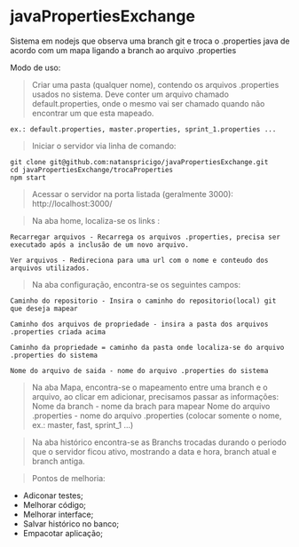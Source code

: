 # javaPropertiesExchange
Sistema em nodejs que observa uma branch git e troca o .properties java de acordo com um mapa ligando a branch ao arquivo .properties


Modo de uso: 

> Criar uma pasta (qualquer nome), contendo os arquivos .properties usados no sistema.
	Deve conter um arquivo chamado default.properties, onde o mesmo vai ser chamado quando não encontrar um que esta mapeado.

    ex.: default.properties, master.properties, sprint_1.properties ...

> Iniciar o servidor via linha de comando:
	
	git clone git@github.com:natanspricigo/javaPropertiesExchange.git
	cd javaPropertiesExchange/trocaProperties
	npm start

> Acessar o servidor na porta listada (geralmente 3000): http://localhost:3000/

> Na aba home, localiza-se os links : 
	
	Recarregar arquivos - Recarrega os arquivos .properties, precisa ser executado após a inclusão de um novo arquivo.

	Ver arquivos - Redireciona para uma url com o nome e conteudo dos arquivos utilizados.

> Na aba configuração, encontra-se os seguintes campos:
	
	Caminho do repositorio - Insira o caminho do repositorio(local) git que deseja mapear

	Caminho dos arquivos de propriedade - insira a pasta dos arquivos .properties criada acima

	Caminho da propriedade = caminho da pasta onde localiza-se do arquivo .properties do sistema

	Nome do arquivo de saida - nome do arquivo .properties do sistema

> Na aba Mapa, encontra-se o mapeamento entre uma branch e o arquivo, ao clicar em adicionar, precisamos passar as informações: 
	Nome da branch - nome da brach para mapear 
	Nome do arquivo .properties - nome do arquivo .properties (colocar somente o nome, ex.: master, fast, sprint_1 ...)

> Na aba histórico encontra-se as Branchs trocadas durando o periodo que o servidor ficou ativo, mostrando a data e hora, branch atual e branch antiga.


> Pontos de melhoria: 
- Adiconar testes;
- Melhorar código;
- Melhorar interface;
- Salvar histórico no banco;
- Empacotar aplicação;

